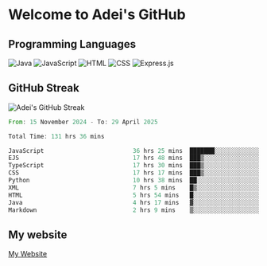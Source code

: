 # Welcome to Adei's GitHub

## Programming Languages
![Java](https://img.shields.io/badge/Java-007396?style=flat-square&logo=java&logoColor=white)
![JavaScript](https://img.shields.io/badge/JavaScript-F7DF1E?style=flat-square&logo=javascript&logoColor=black)
![HTML](https://img.shields.io/badge/HTML-E34F26?style=flat-square&logo=html5&logoColor=white)
![CSS](https://img.shields.io/badge/CSS-1572B6?style=flat-square&logo=css3&logoColor=white)
![Express.js](https://img.shields.io/badge/Express.js-000000?style=flat-square&logo=express&logoColor=white)


## GitHub Streak
![Adei's GitHub Streak](https://github-readme-streak-stats.herokuapp.com/?user=AdeiTamayo&hide_border=true)

<!--START_SECTION:waka-->

```rust
From: 15 November 2024 - To: 29 April 2025

Total Time: 131 hrs 36 mins

JavaScript                         36 hrs 25 mins  ███████░░░░░░░░░░░░░░░░░░   27.42 %
EJS                                17 hrs 48 mins  ███▒░░░░░░░░░░░░░░░░░░░░░   13.41 %
TypeScript                         17 hrs 30 mins  ███▒░░░░░░░░░░░░░░░░░░░░░   13.18 %
CSS                                17 hrs 17 mins  ███▒░░░░░░░░░░░░░░░░░░░░░   13.02 %
Python                             10 hrs 38 mins  ██░░░░░░░░░░░░░░░░░░░░░░░   08.01 %
XML                                7 hrs 5 mins    █▒░░░░░░░░░░░░░░░░░░░░░░░   05.34 %
HTML                               5 hrs 54 mins   █░░░░░░░░░░░░░░░░░░░░░░░░   04.45 %
Java                               4 hrs 17 mins   ▓░░░░░░░░░░░░░░░░░░░░░░░░   03.23 %
Markdown                           2 hrs 9 mins    ▒░░░░░░░░░░░░░░░░░░░░░░░░   01.63 %
```

<!--END_SECTION:waka-->

## My website
[My Website](https://adei.eus)


